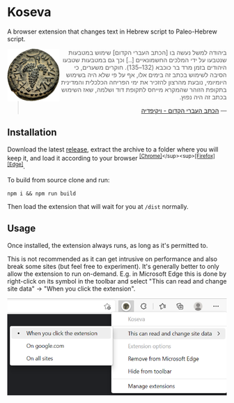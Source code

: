 # Koseva

A browser extension that changes text in Hebrew script to Paleo-Hebrew script.

<img src="doc/zuz.png" width=120 height=120 align=left />
<blockquote dir="rtl">
ביהודה למשל נעשה בו [הכתב העברי הקדום] שימוש במטבעות שנטבעו על ידי המלכים החשמונאיים [..] וכך גם במטבעות שטבעו היהודים בזמן מרד בר כוכבא (132–135). חוקרים משערים, כי הסיבה לשימוש בכתב זה בימים אלו, אף על פי שלא היה בשימוש היומיומי, נובעת מהרצון להזכיר את ימי הפריחה הכלכלית והמדינית בתקופת הזוהר שהמקרא מייחס לתקופת דוד ושלמה, שאז השימוש בכתב זה היה נפוץ.

― [הכתב העברי הקדום - ויקיפדיה](https://he.wikipedia.org/wiki/%D7%94%D7%9B%D7%AA%D7%91_%D7%94%D7%A2%D7%91%D7%A8%D7%99_%D7%94%D7%A7%D7%93%D7%95%D7%9D#:~:text=%D7%91%D7%99%D7%94%D7%95%D7%93%D7%94%20%D7%9C%D7%9E%D7%A9%D7%9C%20%D7%A0%D7%A2%D7%A9%D7%94,%D7%96%D7%94%20%D7%94%D7%99%D7%94%20%D7%A0%D7%A4%D7%95%D7%A5.)
</blockquote>


## Installation

Download the latest [release](https://github.com/yehuthi/koseva/releases), extract the archive to a folder where you will keep it, and load it according to your browser <sup>[\[Chrome\]](https://developer.chrome.com/docs/extensions/mv3/getstarted/#:~:text=Open%20the%20Extension,the%20extension%20directory.)</sup><sup>[\[Firefox\]](https://developer.mozilla.org/en-US/docs/Mozilla/Add-ons/WebExtensions/Your_first_WebExtension#installing)</sup><sup>[\[Edge\]](https://docs.microsoft.com/en-us/microsoft-edge/extensions-chromium/getting-started/extension-sideloading)</sup>.

To build from source clone and run:

```shell
npm i && npm run build
```

Then load the extension that will wait for you at `/dist` normally.

## Usage

Once installed, the extension always runs, as long as it's permitted to.

This is not recommended as it can get intrusive on performance and also break some sites (but feel free to experiment). It's generally better to only allow the extension to run on-demand.
E.g. in Microsoft Edge this is done by right-click on its symbol in the toolbar and select "This can read and change site data" → "When you click the extension".

<p align="center">
	<img alt="Edge extension activation options" src="doc/koseva-edge.png" align=center />
</p>
